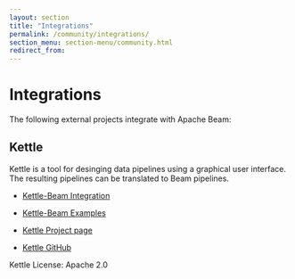 ```yaml
---
layout: section
title: "Integrations"
permalink: /community/integrations/
section_menu: section-menu/community.html
redirect_from:
---
```

<!--
Licensed under the Apache License, Version 2.0 (the "License");
you may not use this file except in compliance with the License.
You may obtain a copy of the License at

http://www.apache.org/licenses/LICENSE-2.0

Unless required by applicable law or agreed to in writing, software
distributed under the License is distributed on an "AS IS" BASIS,
WITHOUT WARRANTIES OR CONDITIONS OF ANY KIND, either express or implied.
See the License for the specific language governing permissions and
limitations under the License.
-->

# Integrations

The following external projects integrate with Apache Beam:

## Kettle

Kettle is a tool for desinging data pipelines using a graphical user interface.
The resulting pipelines can be translated to Beam pipelines.

- [Kettle-Beam Integration](https://github.com/mattcasters/kettle-beam)
- [Kettle-Beam Examples](https://github.com/mattcasters/kettle-beam-examples)

- [Kettle Project page](https://community.hitachivantara.com/docs/DOC-1009855)
- [Kettle GitHub](https://github.com/pentaho/pentaho-kettle/)

Kettle License: Apache 2.0
